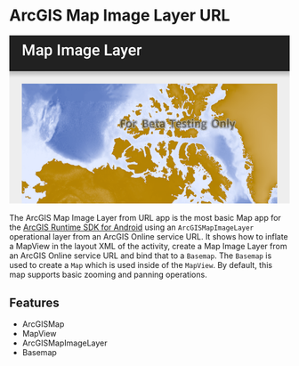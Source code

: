 # ArcGIS Map Image Layer URL

![ArcGIS Map Image Layer App](arcgis-map-image-layer.png)

The ArcGIS Map Image Layer from URL app is the most basic Map app for the [ArcGIS Runtime SDK for Android](https://developers.arcgis.com/en/android/) using an `ArcGISMapImageLayer` operational layer from an ArcGIS Online service URL.
It shows how to inflate a MapView in the layout XML of the activity, create a Map Image Layer from an ArcGIS Online service URL and bind that to a `Basemap`.  The `Basemap` is used to create a `Map` which is used inside of the `MapView`.
By default, this map supports basic zooming and panning operations.

## Features
* ArcGISMap
* MapView
* ArcGISMapImageLayer
* Basemap
